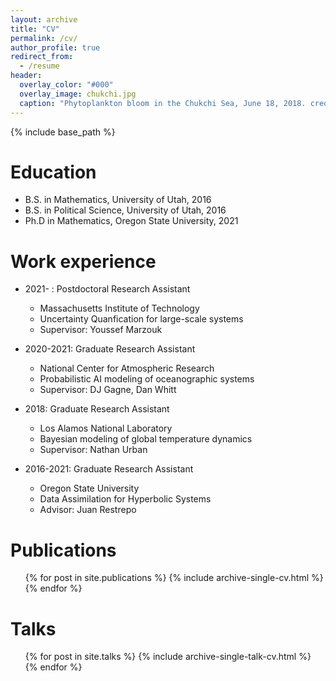```yaml
---
layout: archive
title: "CV"
permalink: /cv/
author_profile: true
redirect_from:
  - /resume
header:
  overlay_color: "#000"
  overlay_image: chukchi.jpg
  caption: "Phytoplankton bloom in the Chukchi Sea, June 18, 2018. credit: NASA Earth Observatory"
---
```


{% include base_path %}

Education
======
* B.S. in Mathematics, University of Utah, 2016
* B.S. in Political Science, University of Utah, 2016
* Ph.D in Mathematics, Oregon State University, 2021

Work experience
======
* 2021- : Postdoctoral Research Assistant
  * Massachusetts Institute of Technology
  * Uncertainty Quanfication for large-scale systems
  * Supervisor: Youssef Marzouk

* 2020-2021: Graduate Research Assistant
  * National Center for Atmospheric Research
  * Probabilistic AI modeling of oceanographic systems
  * Supervisor: DJ Gagne, Dan Whitt

* 2018: Graduate Research Assistant
  * Los Alamos National Laboratory
  * Bayesian modeling of global temperature dynamics
  * Supervisor:  Nathan Urban

* 2016-2021: Graduate Research Assistant
  * Oregon State University
  * Data Assimilation for Hyperbolic Systems
  * Advisor: Juan Restrepo
  

Publications
======
  <ul>{% for post in site.publications %}
    {% include archive-single-cv.html %}
  {% endfor %}</ul>
  
Talks
======
  <ul>{% for post in site.talks %}
    {% include archive-single-talk-cv.html %}
  {% endfor %}</ul>
  
